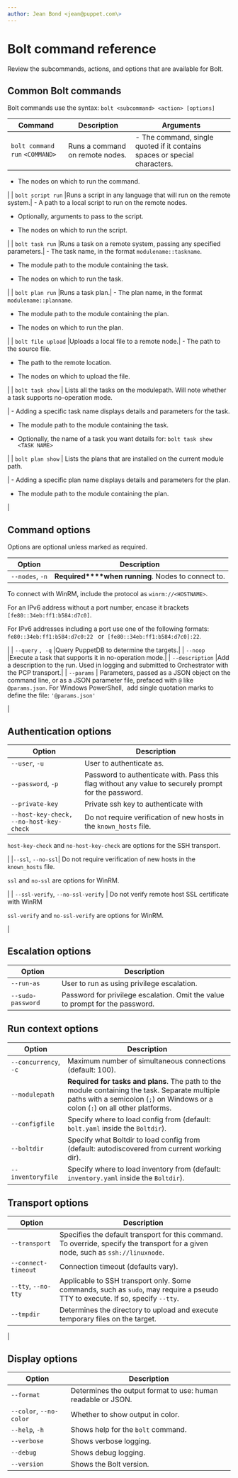 ```yaml
---
author: Jean Bond <jean@puppet.com\>
---
```


# Bolt command reference

Review the subcommands, actions, and options that are available for Bolt.

## Common Bolt commands

Bolt commands use the syntax: `bolt <subcommand> <action> [options]` 

|Command|Description|Arguments|
|-------|-----------|---------|
| `bolt command run` `<COMMAND>` |Runs a command on remote nodes.| -   The command, single quoted if it contains spaces or special characters.

-   The nodes on which to run the command.


 |
| `bolt script run` |Runs a script in any language that will run on the remote system.| -   A path to a local script to run on the remote nodes.

-   Optionally, arguments to pass to the script.

-   The nodes on which to run the script.


 |
| `bolt task run` |Runs a task on a remote system, passing any specified parameters.| -   The task name, in the format `modulename::taskname`.

-   The module path to the module containing the task.

-   The nodes on which to run the task.


 |
| `bolt plan run` |Runs a task plan.| -   The plan name, in the format `modulename::planname`.

-   The module path to the module containing the plan.

-   The nodes on which to run the plan.


 |
| `bolt file upload` |Uploads a local file to a remote node.| -   The path to the source file.

-   The path to the remote location.

-   The nodes on which to upload the file.


 |
| `bolt task show` | Lists all the tasks on the modulepath. Will note whether a task supports no-operation mode.

 | -   Adding a specific task name displays details and parameters for the task.

-   The module path to the module containing the task.

-   Optionally, the name of a task you want details for: `bolt task show <TASK NAME>` 


 |
| `bolt plan show` | Lists the plans that are installed on the current module path.

 | -   Adding a specific plan name displays details and parameters for the plan.

-   The module path to the module containing the plan.


 |

## Command options

Options are optional unless marked as required. 

|Option|Description|
|------|-----------|
|`--nodes`, `-n` | **Required****when running**. Nodes to connect to.

 To connect with WinRM, include the protocol as `winrm://<HOSTNAME>`.

 For an IPv6 address without a port number, encase it brackets `[fe80::34eb:ff1:b584:d7c0]`.

 For IPv6 addresses including a port use one of the following formats:  `fe80::34eb:ff1:b584:d7c0:22 ` or  `[fe80::34eb:ff1:b584:d7c0]:22`.

 |
| `--query` `, -q` |Query PuppetDB to determine the targets.|
| `--noop` |Execute a task that supports it in no-operation mode.|
| `--description` |Add a description to the run. Used in logging and submitted to Orchestrator with the PCP transport.|
| `--params` | Parameters, passed as a JSON object on the command line, or as a JSON parameter file, prefaced with `@` like `@params.json`. For Windows PowerShell,  add single quotation marks to define the file: `'@params.json'` 

 |

## Authentication options

|Option|Description|
|------|-----------|
|`--user`, `-u`|User to authenticate as.|
|`--password`, `-p`|Password to authenticate with. Pass this flag without any value to securely prompt for the password.|
| `--private-key` |Private ssh key to authenticate with|
| `--host-key-check, --no-host-key-check` | Do not require verification of new hosts in the `known_hosts` file.

 `host-key-check` and `no-host-key-check` are options for the SSH transport.

 |
|`--ssl`, `--no-ssl`| Do not require verification of new hosts in the `known_hosts` file.

 `ssl` and `no-ssl` are options for WinRM.

 |
| `--ssl-verify`, `--no-ssl-verify` | Do not verify remote host SSL certificate with WinRM

 `ssl-verify` and `no-ssl-verify` are options for WinRM.

 |

## Escalation options

|Option|Description|
|------|-----------|
| `--run-as` |User to run as using privilege escalation.|
| `--sudo-password` |Password for privilege escalation. Omit the value to prompt for the password.|

## Run context options

|Option|Description|
|------|-----------|
|`--concurrency`, `-c`|Maximum number of simultaneous connections \(default: 100\).|
| `--modulepath` |**Required for tasks and plans**. The path to the module containing the task. Separate multiple paths with a semicolon \(`;`\) on Windows or a colon \(`:`\) on all other platforms.|
| `--configfile` |Specify where to load config from \(default: `bolt.yaml` inside the `Boltdir`\).|
| `--boltdir` |Specify what Boltdir to load config from \(default: autodiscovered from current working dir\).|
| `--inventoryfile` |Specify where to load inventory from \(default: `inventory.yaml` inside the `Boltdir`\).|

## Transport options

|Option|Description|
|------|-----------|
| `--transport` |Specifies the default transport for this command. To override, specify the transport for a given node, such as `ssh://linuxnode`.|
| `--connect-timeout` |Connection timeout \(defaults vary\).|
|`--tty`, `--no-tty`|Applicable to SSH transport only. Some commands, such as `sudo`, may require a pseudo TTY to execute. If so, specify `--tty`.|
| `--tmpdir` | Determines the directory to upload and execute temporary files on the target.

 |

## Display options

|Option|Description|
|------|-----------|
| `--format` |Determines the output format to use: human readable or JSON.|
|`--color`, `--no-color`|Whether to show output in color.|
|`--help`, `-h`|Shows help for the `bolt` command.|
| `--verbose` |Shows verbose logging.|
| `--debug` |Shows debug logging.|
| `--version` |Shows the Bolt version.|

